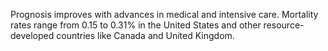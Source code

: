 Prognosis improves with advances in medical and intensive care. Mortality rates range from 0.15 to 0.31% in the United States and other resource-developed countries like Canada and United Kingdom.